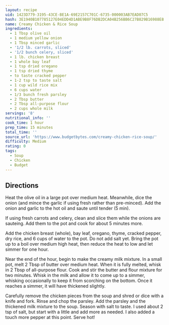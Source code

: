 ```yaml
---
layout: recipe
uid: 1423D779-3195-43CE-BE1A-69E2157C701C-6735-000003AB7EAD07C5
hash: 3E1940B107785127E04EDD4D1ABE9B8F76DB2DCA04B256BB6C27B829B16988E8
name: Creamy Chicken & Rice Soup
ingredients:
  - 1 Tbsp olive oil
  - 1 medium yellow onion
  - 1 Tbsp minced garlic
  - '1/2 lb. carrots, sliced'
  - '1/2 bunch celery, sliced'
  - 1 lb. chicken breast
  - 1 whole bay leaf
  - 1 tsp dried oregano
  - 1 tsp dried thyme
  - to taste cracked pepper
  - 1-2 tsp to taste salt
  - 1 cup wild rice mix
  - 6 cups water
  - 1/3 bunch fresh parsley
  - 2 Tbsp butter
  - 2 Tbsp all-purpose flour
  - 2 cups whole milk
servings: '8'
nutritional_info: ''
cook_time: 1 hour
prep_time: 15 minutes
total_time: ''
source_url: 'https://www.budgetbytes.com/creamy-chicken-rice-soup/'
difficulty: Medium
rating: 0
tags:
  - Soup
  - Chicken
  - Budget
---
```


## Directions

Heat the olive oil in a large pot over medium heat. Meanwhile, dice the onion (and mince the garlic if using fresh rather than pre-minced). Add the onion and garlic to the hot oil and saute until tender (5 min).

If using fresh carrots and celery, clean and slice them while the onions are sauteing. Add them to the pot and cook for about 5 minutes more.

Add the chicken breast (whole), bay leaf, oregano, thyme, cracked pepper, dry rice, and 6 cups of water to the pot. Do not add salt yet. Bring the pot up to a boil over medium high heat, then reduce the heat to low and let simmer for one hour.

Near the end of the hour, begin to make the creamy milk mixture. In a small pot, melt 2 Tbsp of butter over medium heat. When it is fully melted, whisk in 2 Tbsp of all-purpose flour. Cook and stir the butter and flour mixture for two minutes. Whisk in the milk and allow it to come up to a simmer, whisking occasionally to keep it from scorching on the bottom. Once it reaches a simmer, it will have thickened slightly.

Carefully remove the chicken pieces from the soup and shred or dice with a knife and fork. Rinse and chop the parsley. Add the parsley and the thickened milk mixture to the soup. Season with salt to taste. I used about 2 tsp of salt, but start with a little and add more as needed. I also added a touch more pepper at this point. Serve hot!
